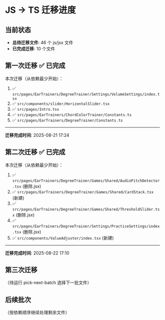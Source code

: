 # JS → TS 迁移进度

## 当前状态
- **总待迁移文件**: 46 个 js/jsx 文件
- **已完成迁移**: 10 个文件

## 第一次迁移 ✅ 已完成
本次迁移（从依赖最少开始）：
1. ✅ `src/pages/EarTrainers/DegreeTrainer/Settings/VolumeSettings/index.tsx`
2. ✅ `src/components/slider/HorizontalSlider.tsx`
3. ✅ `src/pages/Intro.tsx`
4. ✅ `src/pages/EarTrainers/ChordColorTrainer/Constants.ts`
5. ✅ `src/pages/EarTrainers/DegreeTrainer/Constants.ts`

--------
**迁移完成时间**: 2025-08-21 17:24

## 第二次迁移 ✅ 已完成
本次迁移（从依赖最少开始）：
1. ✅ `src/pages/EarTrainers/DegreeTrainer/Games/Shared/AudioPitchDetector.tsx` (删除.jsx)
2. ✅ `src/pages/EarTrainers/DegreeTrainer/Games/Shared/CardStack.tsx` (新建)
3. ✅ `src/pages/EarTrainers/DegreeTrainer/Games/Shared/ThresholdSlider.tsx` (删除.jsx)
4. ✅ `src/pages/EarTrainers/DegreeTrainer/Settings/PracticeSettings/index.tsx` (删除.jsx)
5. ✅ `src/components/ValueAdjuster/index.tsx` (新建)

--------
**迁移完成时间**: 2025-08-22 17:10

## 第三次迁移
（待运行 pick-next-batch 选择下一批文件）

## 后续批次
（按依赖顺序继续处理剩余文件）
